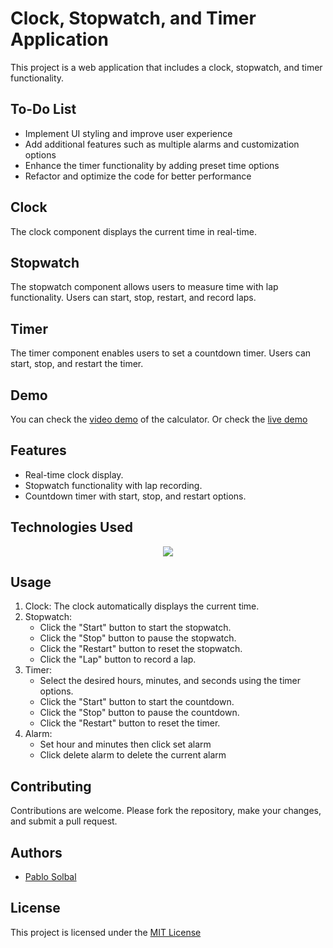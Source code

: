 # Clock, Stopwatch, and Timer Application

This project is a web application that includes a clock, stopwatch, and timer functionality.

## To-Do List

- Implement UI styling and improve user experience
- Add additional features such as multiple alarms and customization options
- Enhance the timer functionality by adding preset time options
- Refactor and optimize the code for better performance

## Clock

The clock component displays the current time in real-time.

## Stopwatch

The stopwatch component allows users to measure time with lap functionality. Users can start, stop, restart, and record laps.

## Timer

The timer component enables users to set a countdown timer. Users can start, stop, and restart the timer.

## Demo

You can check the [video demo](https://youtu.be/ufqVnyKOfaw) of the calculator.
Or check the [live demo](https://pablossolbal.github.io/Web-Projects/clock/)

## Features

- Real-time clock display.
- Stopwatch functionality with lap recording.
- Countdown timer with start, stop, and restart options.

## Technologies Used
<p align="center">
  <a href="https://skillicons.dev">
    <img src="https://skillicons.dev/icons?i=js,html,css" />
  </a>
</p>

## Usage

1. Clock: The clock automatically displays the current time.
2. Stopwatch:
   - Click the "Start" button to start the stopwatch.
   - Click the "Stop" button to pause the stopwatch.
   - Click the "Restart" button to reset the stopwatch.
   - Click the "Lap" button to record a lap.
3. Timer:
   - Select the desired hours, minutes, and seconds using the timer options.
   - Click the "Start" button to start the countdown.
   - Click the "Stop" button to pause the countdown.
   - Click the "Restart" button to reset the timer.
4. Alarm:
   - Set hour and minutes then click set alarm
   - Click delete alarm to delete the current alarm

## Contributing

Contributions are welcome. Please fork the repository, make your changes, and submit a pull request.

## Authors

- [Pablo Solbal](https://github.com/pablossolbal)

## License

This project is licensed under the [MIT License](https://www.mit.edu/~amini/LICENSE.md)
